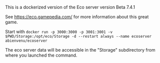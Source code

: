 This is a dockerized version of the Eco server version Beta 7.4.1

See https://eco.gamepedia.com/ for more information about this great game.

Start with `docker run -p 3000:3000 -p 3001:3001 -v $PWD/Storage:/opt/eco/Storage -d --restart always --name ecoserver abienvenu/ecoserver`

The eco server data will be accessible in the "Storage" subdirectory from where you launched the command.
